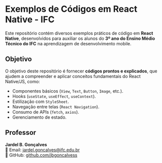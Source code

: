 # Exemplos de Códigos em React Native - IFC

Este repositório contém diversos exemplos práticos de código em **React Native**, desenvolvidos para auxiliar os alunos do **3º ano do Ensino Médio Técnico do IFC** na aprendizagem de desenvolvimento mobile.

## Objetivo
O objetivo deste repositório é fornecer **códigos prontos e explicados**, que ajudem a compreender e aplicar conceitos fundamentais do React Native/JS, como:
- Componentes básicos (`View`, `Text`, `Button`, `Image`, etc.).
- Hooks (`useState`, `useEffect`, `useContext`).
- Estilização com `StyleSheet`.
- Navegação entre telas (`React Navigation`).
- Consumo de APIs (`fetch`, `axios`).
- Gerenciamento de estado.


## Professor  
**Jardel B. Gonçalves**  
📧 Email: [jardel.goncalves@ifc.edu.br](mailto:jardel.goncalves@ifc.edu.br)  
🔗 GitHub: [github.com/jbgoncalvess](https://github.com/jbgoncalvess)
